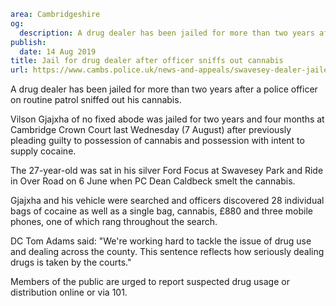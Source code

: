 ```yaml
area: Cambridgeshire
og:
  description: A drug dealer has been jailed for more than two years after a police officer on routine patrol sniffed out his cannabis.
publish:
  date: 14 Aug 2019
title: Jail for drug dealer after officer sniffs out cannabis
url: https://www.cambs.police.uk/news-and-appeals/swavesey-dealer-jailed
```

A drug dealer has been jailed for more than two years after a police officer on routine patrol sniffed out his cannabis.

Vilson Gjajxha of no fixed abode was jailed for two years and four months at Cambridge Crown Court last Wednesday (7 August) after previously pleading guilty to possession of cannabis and possession with intent to supply cocaine.

The 27-year-old was sat in his silver Ford Focus at Swavesey Park and Ride in Over Road on 6 June when PC Dean Caldbeck smelt the cannabis.

Gjajxha and his vehicle were searched and officers discovered 28 individual bags of cocaine as well as a single bag, cannabis, £880 and three mobile phones, one of which rang throughout the search.

DC Tom Adams said: "We're working hard to tackle the issue of drug use and dealing across the county. This sentence reflects how seriously dealing drugs is taken by the courts."

Members of the public are urged to report suspected drug usage or distribution online or via 101.
